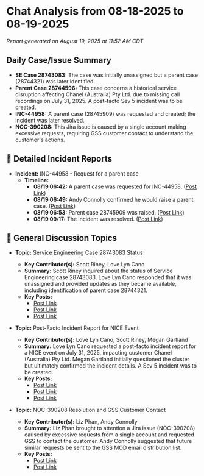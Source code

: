 # Chat Analysis from 08-18-2025 to 08-19-2025

*Report generated on August 19, 2025 at 11:52 AM CDT*

## Daily Case/Issue Summary

- **SE Case 28743083:**  The case was initially unassigned but a parent case (28744321) was later identified.
- **Parent Case 28744596:** This case concerns a historical service disruption affecting Chanel (Australia) Pty Ltd. due to missing call recordings on July 31, 2025.  A post-facto Sev 5 incident was to be created.
- **INC-44958:** A parent case (28745909) was requested and created; the incident was later resolved.
- **NOC-390208:** This Jira issue is caused by a single account making excessive requests, requiring GSS customer contact to understand the customer's actions.


## 🚨 Detailed Incident Reports

* **Incident:** INC-44958 -  Request for a parent case
    * **Timeline:**
        * **08/19 06:42:** A parent case was requested for INC-44958. ([Post Link](https://app.ringcentral.com/l/messages/2677989382/71932533661700))
        * **08/19 06:49:** Andy Connolly confirmed he would raise a parent case. ([Post Link](https://app.ringcentral.com/l/messages/2677989382/71932616073220))
        * **08/19 06:53:** Parent case 28745909 was raised. ([Post Link](https://app.ringcentral.com/l/messages/2677989382/71932654837764))
        * **08/19 09:17:** The incident was resolved. ([Post Link](https://app.ringcentral.com/l/messages/2677989382/71938175361028))


## 💬 General Discussion Topics

* **Topic:** Service Engineering Case 28743083 Status
    * **Key Contributor(s):** Scott Riney, Love Lyn Cano
    * **Summary:** Scott Riney inquired about the status of Service Engineering case 28743083. Love Lyn Cano responded that it was unassigned and provided updates as they became available, including identification of parent case 28744321.
    * **Key Posts:**
        * [Post Link](https://app.ringcentral.com/l/messages/2677989382/71927427235844)
        * [Post Link](https://app.ringcentral.com/l/messages/2677989382/71927451607044)
        * [Post Link](https://app.ringcentral.com/l/messages/2677989382/71927522492420)


* **Topic:** Post-Facto Incident Report for NICE Event
    * **Key Contributor(s):** Love Lyn Cano, Scott Riney, Megan Gartland
    * **Summary:** Love Lyn Cano requested a post-facto incident report for a NICE event on July 31, 2025, impacting customer Chanel (Australia) Pty Ltd.  Megan Gartland initially questioned the cluster but ultimately confirmed the incident details. A Sev 5 incident was to be created.
    * **Key Posts:**
        * [Post Link](https://app.ringcentral.com/l/messages/2677989382/71928235778052)
        * [Post Link](https://app.ringcentral.com/l/messages/2677989382/71928285315076)
        * [Post Link](https://app.ringcentral.com/l/messages/2677989382/71928426954756)


* **Topic:** NOC-390208 Resolution and GSS Customer Contact
    * **Key Contributor(s):** Liz Phan, Andy Connolly
    * **Summary:** Liz Phan brought to attention a Jira issue (NOC-390208) caused by excessive requests from a single account and requested GSS to contact the customer. Andy Connolly suggested that future similar requests be sent to the GSS MOD email distribution list.
    * **Key Posts:**
        * [Post Link](https://app.ringcentral.com/l/messages/2677989382/71946379116548)
        * [Post Link](https://app.ringcentral.com/l/messages/2677989382/71946616053764)

